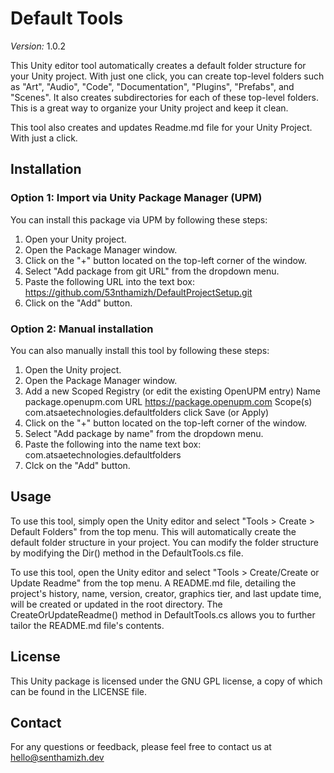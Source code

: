 # Default Tools
<i>Version:</i> 1.0.2

This Unity editor tool automatically creates a default folder structure for your Unity project. With just one click, you can create top-level folders such as "Art", "Audio", "Code", "Documentation", "Plugins", "Prefabs", and "Scenes". It also creates subdirectories for each of these top-level folders. This is a great way to organize your Unity project and keep it clean.

This tool also creates and updates Readme.md file for your Unity Project. With just a click. 

## Installation

### Option 1: Import via Unity Package Manager (UPM)

You can install this package via UPM by following these steps:

1. Open your Unity project.
2. Open the Package Manager window.
3. Click on the "+" button located on the top-left corner of the window.
4. Select "Add package from git URL" from the dropdown menu.
5. Paste the following URL into the text box: https://github.com/53nthamizh/DefaultProjectSetup.git
6. Click on the "Add" button.

### Option 2: Manual installation

You can also manually install this tool by following these steps:

1. Open the Unity project.
2. Open the Package Manager window.
3. Add a new Scoped Registry (or edit the existing OpenUPM entry)
    Name package.openupm.com
    URL https://package.openupm.com
    Scope(s) com.atsaetechnologies.defaultfolders
  click Save (or Apply)
4. Click on the "+" button located on the top-left corner of the window.
5. Select "Add package by name" from the dropdown menu.
6. Paste the following into the name text box: com.atsaetechnologies.defaultfolders
7. Clck on the "Add" button.

## Usage

To use this tool, simply open the Unity editor and select "Tools > Create > Default Folders" from the top menu. This will automatically create the default folder structure in your project. You can modify the folder structure by modifying the Dir() method in the DefaultTools.cs file.

To use this tool, open the Unity editor and select "Tools > Create/Create or Update Readme" from the top menu. A README.md file, detailing the project's history, name, version, creator, graphics tier, and last update time, will be created or updated in the root directory. The CreateOrUpdateReadme() method in DefaultTools.cs allows you to further tailor the README.md file's contents.

## License

This Unity package is licensed under the GNU GPL license, a copy of which can be found in the LICENSE file.

## Contact

For any questions or feedback, please feel free to contact us at hello@senthamizh.dev
